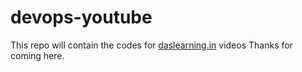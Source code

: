 # devops-youtube
This repo will contain the codes for [daslearning.in](https://daslearning.in/) videos
Thanks for coming here.